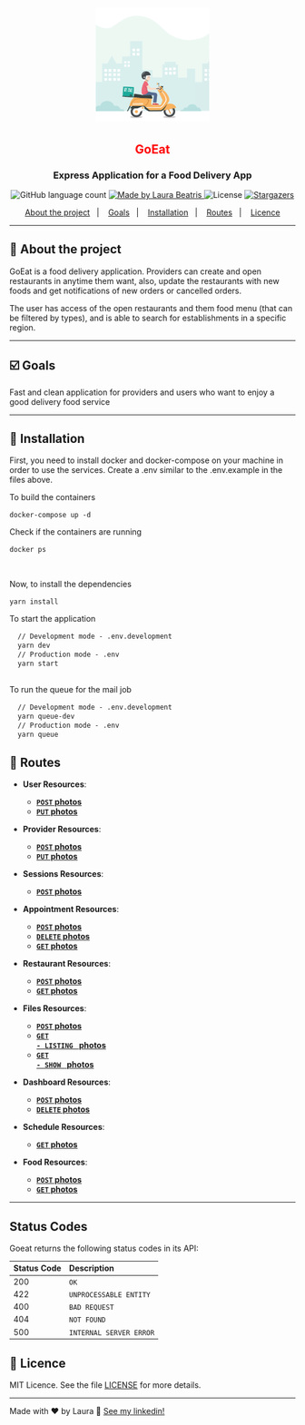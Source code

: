 <h1 align="center">
  <img alt="GoEat" title="GoEat" src=".github/delivery-icon.gif" width="200px" />
</h1>

<h2 style="color:red" align="center"> GoEat </h3>
<h3 align="center">
  Express Application for a Food Delivery App 
</h3>

<p align="center">
  <img alt="GitHub language count" src="https://img.shields.io/github/languages/count/LauraBeatris/goeat-api?color=yellow">

  <a href="https://www.linkedin.com/in/laurabeatris/">
    <img alt="Made by Laura Beatris" src="https://img.shields.io/badge/made%20by-laura%20beatris-yellow">
  </a>

  <img alt="License" src="https://img.shields.io/badge/licence-MIT-yellow">

  <a href="https://github.com/LauraBeatris/goeat-api/stargazers">
    <img alt="Stargazers" src="https://img.shields.io/github/stars/LauraBeatris/goeat-api?style=social">
  </a>
</p>

<p align="center">
  <a href="#rocket-about-the-project">About the project</a>&nbsp;&nbsp;&nbsp;|&nbsp;&nbsp;&nbsp;
  <a href="#ballot_box_with_check-goals">Goals</a>&nbsp;&nbsp;&nbsp;|&nbsp;&nbsp;&nbsp;
  <a href="#checkered_flag-installation">Installation</a>&nbsp;&nbsp;&nbsp;|&nbsp;&nbsp;&nbsp;
  <a href="#incoming_envelope-routes">Routes</a>&nbsp;&nbsp;&nbsp;|&nbsp;&nbsp;&nbsp;
  <a href="#memo-licence">Licence</a>
</p>

<hr>

## :rocket: About the project
GoEat is a food delivery application. Providers can create and open restaurants in anytime them want, also, update the restaurants with new foods and get notifications of new orders or cancelled orders. 

The user has access of the open restaurants and them food menu (that can be filtered by types), and is able to search for establishments in a specific region. 

<hr>

## :ballot_box_with_check: Goals
Fast and clean application for providers and users who want to enjoy a good delivery food service

<hr>

## :checkered_flag: Installation 
First, you need to install docker and docker-compose on your machine in order to use the services. Create a .env similar
to the .env.example in the files above. 
<br>

To build the containers 

```
docker-compose up -d
```

Check if the containers are running

```
docker ps
```

<br>

Now, to install the dependencies

```
yarn install
```

To start the application 
```
  // Development mode - .env.development
  yarn dev 
  // Production mode - .env
  yarn start
  
```
To run the queue for the mail job
```
  // Development mode - .env.development
  yarn queue-dev
  // Production mode - .env
  yarn queue
```

## :incoming_envelope: Routes
- **User Resources**:
  - **[<code>POST</code> photos](https://github.com/LauraBeatris/goeat-api/blob/master/.github/routes-documentation/users/user-post.md)**
  - **[<code>PUT</code> photos](https://github.com/LauraBeatris/goeat-api/blob/master/.github/routes-documentation/users/user-put.md)**
  
- **Provider Resources**:
  - **[<code>POST</code> photos](https://github.com/LauraBeatris/goeat-api/blob/master/.github/routes-documentation/providers/provider-post.md)**
  - **[<code>PUT</code> photos](https://github.com/LauraBeatris/goeat-api/blob/master/.github/routes-documentation/providers/provider-put.md)**
  
- **Sessions Resources**:
  - **[<code>POST</code> photos](https://github.com/LauraBeatris/goeat-api/blob/master/.github/routes-documentation/sessions/session-post.md)**

- **Appointment Resources**:
  - **[<code>POST</code> photos](https://github.com/LauraBeatris/goeat-api/blob/master/.github/routes-documentation/appointments/appointment-post.md)**
  - **[<code>DELETE</code> photos](https://github.com/LauraBeatris/goeat-api/blob/master/.github/routes-documentation/appointments/appointment-delete.md)**
  - **[<code>GET</code> photos](https://github.com/LauraBeatris/goeat-api/blob/master/.github/routes-documentation/appointments/appointment-get.md)**
    
- **Restaurant Resources**:
  - **[<code>POST</code> photos](https://github.com/LauraBeatris/goeat-api/blob/master/.github/routes-documentation/restaurants/restaurant-create.md)**
   - **[<code>GET</code> photos](https://github.com/LauraBeatris/goeat-api/blob/master/.github/routes-documentation/restaurants/restaurant-get.md)**
   
- **Files Resources**:
  - **[<code>POST</code> photos](https://github.com/LauraBeatris/goeat-api/blob/master/.github/routes-documentation/files/files-post.md)**
   - **[<code>GET - LISTING </code> photos](https://github.com/LauraBeatris/goeat-api/blob/master/.github/routes-documentation/files/files-get.md)**
   - **[<code>GET - SHOW </code> photos](https://github.com/LauraBeatris/goeat-api/blob/master/.github/routes-documentation/files/files-show.md)**

- **Dashboard Resources**:
  - **[<code>POST</code> photos](https://github.com/LauraBeatris/goeat-api/blob/master/.github/routes-documentation/dashboard/dashboard-post.md)**
  - **[<code>DELETE</code> photos](https://github.com/LauraBeatris/goeat-api/blob/master/.github/routes-documentation/dashboard/dashboard-delete.md)**

- **Schedule Resources**:
  - **[<code>GET</code> photos](https://github.com/LauraBeatris/goeat-api/blob/master/.github/routes-documentation/schedule/schedule-get.md)**

- **Food Resources**:
   - **[<code>POST</code> photos](https://github.com/LauraBeatris/goeat-api/blob/master/.github/routes-documentation/foods/foods-create.md)**
   - **[<code>GET</code> photos](https://github.com/LauraBeatris/goeat-api/blob/master/.github/routes-documentation/foods/foods-get.md)**
<hr>

## Status Codes

Goeat returns the following status codes in its API:

| Status Code | Description |
| :--- | :--- |
| 200 | `OK` |
| 422 | `UNPROCESSABLE ENTITY` |
| 400 | `BAD REQUEST` |
| 404 | `NOT FOUND` |
| 500 | `INTERNAL SERVER ERROR` |

## :memo: Licence

MIT Licence. See the file [LICENSE](LICENSE.md) for more details.

---

Made with ♥ by Laura :wave: [See my linkedin!](https://www.linkedin.com/in/laurabeatris/)
